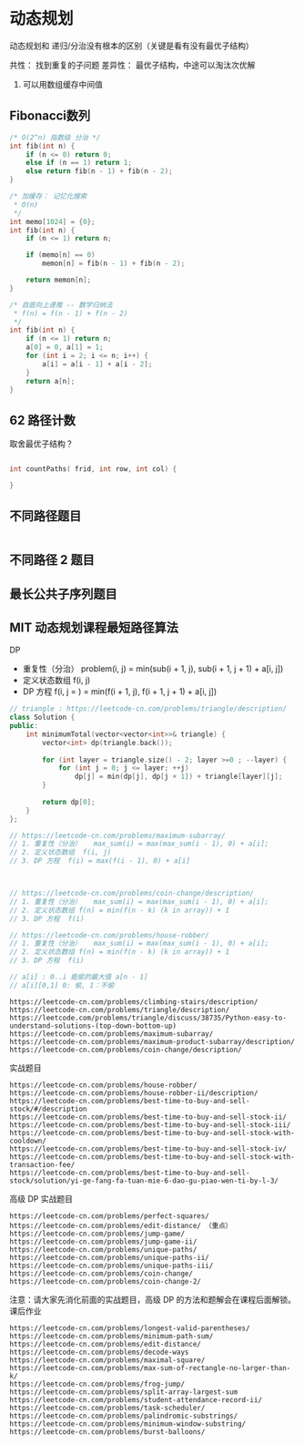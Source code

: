 # 动态规划

动态规划和 递归/分治没有根本的区别（关键是看有没有最优子结构）

共性： 找到重复的子问题
差异性： 最优子结构，中途可以淘汰次优解

1. 可以用数组缓存中间值

## Fibonacci数列

```c
/* O(2^n) 指数级 分治 */
int fib(int n) {
    if (n <= 0) return 0;
    else if (n == 1) return 1;
    else return fib(n - 1) + fib(n - 2);
}

/* 加缓存： 记忆化搜索
 * O(n)
 */
int memo[1024] = {0};
int fib(int n) {
    if (n <= 1) return n;

    if (memo[n] == 0)
        memon[n] = fib(n - 1) + fib(n - 2);

    return memon[n];
}

/* 自底向上递推 -- 数学归纳法
 * f(n) = f(n - 1) + f(n - 2)
 */
int fib(int n) {
    if (n <= 1) return n;
    a[0] = 0, a[1] = 1;
    for (int i = 2; i <= n; i++) {
        a[i] = a[i - 1] + a[i - 2];
    }
    return a[n];
}
```

## 62 路径计数

取舍最优子结构？

```cpp

int countPaths( frid, int row, int col) {

}

```

## 不同路径题目

```cpp


```

## 不同路径 2 题目

## 最长公共子序列题目

## MIT 动态规划课程最短路径算法


DP

- 重复性（分治）   problem(i, j) = min(sub(i + 1, j), sub(i + 1, j + 1) + a[i, j])
- 定义状态数组  f(i, j)
- DP 方程       f(i, j = ) = min(f(i + 1, j), f(i + 1, j + 1) + a[i, j])
 

```cpp
// triangle : https://leetcode-cn.com/problems/triangle/description/
class Solution {
public:
    int minimumTotal(vector<vector<int>>& triangle) {
        vector<int> dp(triangle.back());
        
        for (int layer = triangle.size() - 2; layer >=0 ; --layer) {
            for (int j = 0; j <= layer; ++j)
                dp[j] = min(dp[j], dp[j + 1]) + triangle[layer][j];
        }
        
        return dp[0];
    }
};
```

```c
// https://leetcode-cn.com/problems/maximum-subarray/
// 1. 重复性（分治）   max_sum(i) = max(max_sum(i - 1), 0) + a[i];
// 2. 定义状态数组  f(i, j)
// 3. DP 方程  f(i) = max(f(i - 1), 0) + a[i]




```

```c
// https://leetcode-cn.com/problems/coin-change/description/
// 1. 重复性（分治）   max_sum(i) = max(max_sum(i - 1), 0) + a[i];
// 2. 定义状态数组 f(n) = min(f(n - k) (k in array)) + 1
// 3. DP 方程  f(i)


```

```c
// https://leetcode-cn.com/problems/house-robber/
// 1. 重复性（分治）   max_sum(i) = max(max_sum(i - 1), 0) + a[i];
// 2. 定义状态数组 f(n) = min(f(n - k) (k in array)) + 1
// 3. DP 方程  f(i)

// a[i] : 0..i 能偷的最大值 a[n - 1]
// a[i][0,1] 0: 偷, 1：不偷
```


    https://leetcode-cn.com/problems/climbing-stairs/description/
    https://leetcode-cn.com/problems/triangle/description/
    https://leetcode.com/problems/triangle/discuss/38735/Python-easy-to-understand-solutions-(top-down-bottom-up)
    https://leetcode-cn.com/problems/maximum-subarray/
    https://leetcode-cn.com/problems/maximum-product-subarray/description/
    https://leetcode-cn.com/problems/coin-change/description/

实战题目

    https://leetcode-cn.com/problems/house-robber/
    https://leetcode-cn.com/problems/house-robber-ii/description/
    https://leetcode-cn.com/problems/best-time-to-buy-and-sell-stock/#/description
    https://leetcode-cn.com/problems/best-time-to-buy-and-sell-stock-ii/
    https://leetcode-cn.com/problems/best-time-to-buy-and-sell-stock-iii/
    https://leetcode-cn.com/problems/best-time-to-buy-and-sell-stock-with-cooldown/
    https://leetcode-cn.com/problems/best-time-to-buy-and-sell-stock-iv/
    https://leetcode-cn.com/problems/best-time-to-buy-and-sell-stock-with-transaction-fee/
    https://leetcode-cn.com/problems/best-time-to-buy-and-sell-stock/solution/yi-ge-fang-fa-tuan-mie-6-dao-gu-piao-wen-ti-by-l-3/

高级 DP 实战题目

    https://leetcode-cn.com/problems/perfect-squares/
    https://leetcode-cn.com/problems/edit-distance/ （重点）
    https://leetcode-cn.com/problems/jump-game/
    https://leetcode-cn.com/problems/jump-game-ii/
    https://leetcode-cn.com/problems/unique-paths/
    https://leetcode-cn.com/problems/unique-paths-ii/
    https://leetcode-cn.com/problems/unique-paths-iii/
    https://leetcode-cn.com/problems/coin-change/
    https://leetcode-cn.com/problems/coin-change-2/

注意：请大家先消化前面的实战题目，高级 DP 的方法和题解会在课程后面解锁。
课后作业

    https://leetcode-cn.com/problems/longest-valid-parentheses/
    https://leetcode-cn.com/problems/minimum-path-sum/
    https://leetcode-cn.com/problems/edit-distance/
    https://leetcode-cn.com/problems/decode-ways
    https://leetcode-cn.com/problems/maximal-square/
    https://leetcode-cn.com/problems/max-sum-of-rectangle-no-larger-than-k/
    https://leetcode-cn.com/problems/frog-jump/
    https://leetcode-cn.com/problems/split-array-largest-sum
    https://leetcode-cn.com/problems/student-attendance-record-ii/
    https://leetcode-cn.com/problems/task-scheduler/
    https://leetcode-cn.com/problems/palindromic-substrings/
    https://leetcode-cn.com/problems/minimum-window-substring/
    https://leetcode-cn.com/problems/burst-balloons/

